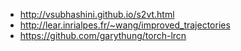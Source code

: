 * http://vsubhashini.github.io/s2vt.html
* http://lear.inrialpes.fr/~wang/improved_trajectories
* https://github.com/garythung/torch-lrcn
